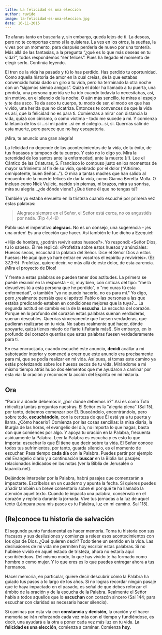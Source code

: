 ```yaml
---
title: La felicidad es una elección
author: ruvido
image: la-felicidad-es-una-eleccion.jpg
date: 16-11-2015
---
```


Te afanas tanto en buscarla y, sin embargo, queda lejos de ti. La deseas, pero no te comportas como si la quisieras. La ves en los otros, la sueñas, la vives por un momento, para después perderla de nuevo por una tontería. Más allá de las fantasías, a la pregunta “¿qué es lo que más deseas en tu vida?”, todos respondemos “ser felices”. Pues ha llegado el momento de elegir serlo. Continúa leyendo.

El tren de la vida ha pasado y tú lo has perdido. Has perdido tu oportunidad. Como aquella historia de amor en la cual creías, de la que estabas convencido había dado un giro a tu vida, pero ha terminado la otra noche con un “sigamos siendo amigos”. Quizá el dolor ha llamado a tu puerta, una pérdida, una persona querida se ha ido cuando todavía la necesitabas, así, sin motivo, en el silencio de la noche. O aún más sencillo, te miras al espejo y te das asco. Te da asco tu cuerpo, tu modo de ser, el modo en que has vivido, una herida que no cicatriza. Entonces te convences de que la vida es así, que la felicidad no es para ti. Comienzas a mirar con distancia la vida, quizá con cinismo, o como víctima – todo me sucede a mí. Y comienza la letanía de los si …si mi padre…si en el colegio…si, si. Querrías salir de esta muerte, pero parece que no hay escapatoria.

¡Mira, te anuncio una gran alegría!

La felicidad no depende de los acontecimientos de la vida, de tu éxito, de tus fracasos y tampoco de tu cuerpo. Y esto no lo digo yo. Mira la serenidad de los santos ante la enfermedad, ante la muerte (¡!). Lee el Cántico de las Criaturas, S. Francisco lo compuso justo en los momentos de mayor sufrimiento al fin de su vida, quebrado por el dolor (“Altísimo, omnipotente, buen Señor…”). O mira a tantas madres que han salido al encuentro de la muerte felices de dar la vida, como Gianna Beretta Molla. O incluso como Nick Vujicic, nacido sin piernas, ni brazos, mira su sonrisa, mira su alegría…¿de dónde viene? ¿Qué tiene él que no tengas tú? 

También yo estaba envuelto en la tristeza cuando escuché por primera vez estas palabras:

> Alegraos siempre en el Señor, el Señor está cerca, no os angustiéis por nada. (Flp 4,4-6)

Pablo usa el imperativo **alegraos**. No es un consejo, una sugerencia - ¡es una orden! Es una elección que hacer. Así también le fue dicho a Ezequiel:

«Hijo de hombre, ¿podrán revivir estos huesos?». Yo respondí: «Señor Dios, tú lo sabes». Él me replicó: «Profetiza sobre estos huesos y anúnciales: Huesos secos, escuchad la palabra del Señor. Dice el Señor Dios a estos huesos: He aquí que yo haré entrar en vosotros el espíritu y reviviréis». (Ez 37,3-5)  Profetiza, quiere decir, ve más allá de este dolor, de esta carencia. ¡Mira el proyecto de Dios!

Y frente a estas palabras se pueden tener dos actitudes. La primera se puede resumir en la respuesta – sí, muy bien, con críticas del tipo: "me la devuelves tú a esta persona que he perdido", o "me curas tú esta enfermedad", o también "yo no puedo hacerlo, no es para mí." Yo digo, pero ¿realmente pensáis que el apóstol Pablo o las personas a las que estaba predicando estaban en condiciones mejores que la tuya?... La segunda actitud en cambio es la de la **escucha**. La escucha del corazón. Porque en lo profundo del corazón estas palabras suenan verdaderas, suenan deseables. Querrías sinceramente que fuesen verdaderas, que pudieran realizarse en tu vida. No sabes realmente qué hacer, dónde apoyarte, quizá tienes miedo de fiarte (¡Faltaría más!). Sin embargo, en lo profundo del corazón querrías que estas palabras fuesen verdaderamente para ti.

En esa encrucijada, cuando escuché este anuncio, **decidí** acallar a mi saboteador interior y comencé a creer que este anuncio era precisamente para mí, que se podía realizar en mi vida. Así pues, si tomas este camino ya estás profetizando sobre los huesos secos de tu vida. Mirándome a mí mismo tiempo atrás hubo dos elementos que me ayudaron a caminar por esta vía: la oración y reconocer la acción del Espíritu en mi historia.


## Ora

"Para ir a dónde debemos ir, ¿por dónde debemos ir?” Así es como Totó ridiculiza tantas preguntas nuestras. El Señor es la "alegría plena" (Sal 15), por tanto, debemos comenzar por Él. Buscándolo, encontrándolo, pero sobre todo, **escuchándolo**, con la certeza de que Él está ya a tu puerta y llama. ¿Cómo hacerlo? Comienza por las cosas sencillas: la misa diaria, la liturgia de las horas, el evangelio del día, no importa lo que hagas, basta con que comiences por algo. Y apoya tu oración en la Palabra, frecuenta asiduamente la Palabra. Leer la Palabra es escucha y es esto lo que importa: escuchar lo que Él tiene que decir sobre tu vida. El Señor conoce todos tus sufrimientos, por tanto, guarda silencio, es el momento de escuchar. Pasa tiempo **cada día** con la Palabra. Puedes partir por ejemplo del Evangelio diario y a continuación **buscar**  en la Biblia los pasajes relacionados indicados en las notas (ver la Biblia de Jerusalén o laparola.net).


Dejándote interpelar por la Palabra, habrá pasajes que comenzarán a impactarte. Escríbelos en un cuaderno y apunta la fecha. Si quieres puedes añadir también un breve comentario sobre el por qué te ha llamado la atención aquel texto. Cuando te impacta una palabra, consérvala en el corazón y repítela durante la jornada. Vive tus jornadas a la luz de aquel texto (Lámpara para mis pasos es tu Palabra, luz en mi camino. Sal 118).

## (Re)conoce tu historia de salvación

El segundo punto fundamental es hacer memoria. Toma tu historia con sus fracasos y sus desilusiones y comienza a releer esos acontecimientos con los ojos de Dios. ¿Qué quieren decir? Todo tiene un sentido en la vida. Las desilusiones de mi vida me permiten hoy escribir estas palabras. Si no hubiese vivido en aquel estado de tristeza, ahora no estaría aquí escribiéndoos. Del mismo modo, lo que has vivido te ha formado como hombre o como mujer. Y lo que eres es lo que puedes entregar ahora a tus hermanos.

Hacer memoria, en particular, quiere decir descubrir cómo la Palabra ha guiado tus pasos a lo largo de los años. Si no logras recordar ningún pasaje que te haya impactado en el pasado, es señal de que debes reforzar el ámbito de la oración y de la escucha de la Palabra. Realmente el Señor habla a todos aquellos que lo **escuchan** con corazón sincero (Sal 144; para escuchar con claridad es necesario hacer silencio).

Si caminas por esta vía con **constancia** y **decisión**, la oración y el hacer memoria se irán reforzando cada vez más con el tiempo y fundiéndose, es decir, una ayudará a la otra a poner cada vez más luz en tu vida. **La felicidad es una elección**, comienza a caminar. Comienza **hoy**.